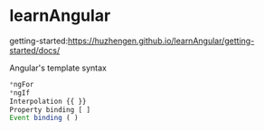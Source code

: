 # learnAngular

getting-started:https://huzhengen.github.io/learnAngular/getting-started/docs/

Angular's template syntax

```js
*ngFor
*ngIf
Interpolation {{ }}
Property binding [ ]
Event binding ( )
```